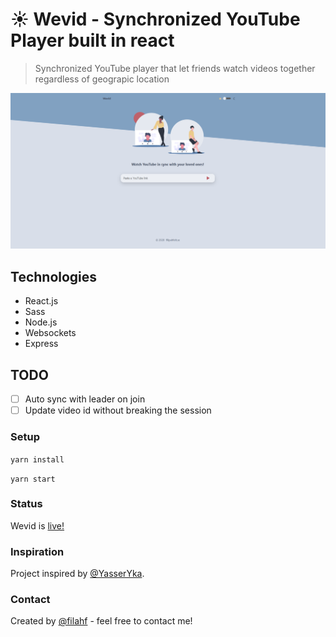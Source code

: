 # :sunny: Wevid  - Synchronized YouTube Player built in react

> Synchronized YouTube player that let friends watch videos together regardless of geograpic location

![Example screenshot](screeny.PNG)

## Technologies
* React.js
* Sass
* Node.js
* Websockets
* Express

## TODO
- [ ] Auto sync with leader on join
- [ ] Update video id without breaking the session

### Setup
`yarn install`

`yarn start`

### Status
Wevid is [live!](https://wevid.online/)

### Inspiration
Project inspired by [@YasserYka](https://github.com/YasserYka/YT-API).

### Contact
Created by [@filahf](https://www.filipahfelt.se/) - feel free to contact me!
